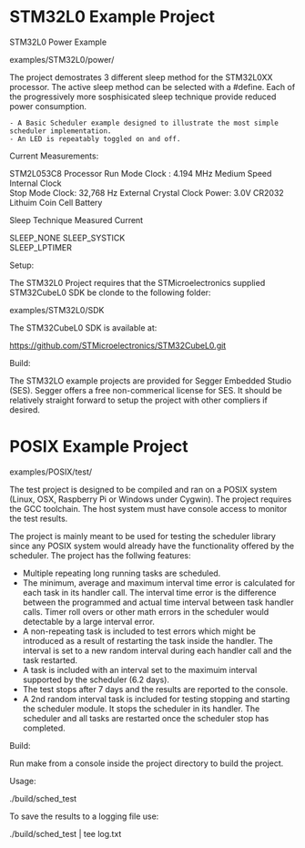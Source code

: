 # STM32L0 Example Project 

STM32L0 Power Example

examples/STM32L0/power/

The project demostrates 3 different sleep method for the STM32L0XX processor. The active sleep method can be selected with a #define.  Each of the progressively more sosphisicated sleep technique provide reduced power consumption.



    - A Basic Scheduler example designed to illustrate the most simple scheduler implementation.
    - An LED is repeatably toggled on and off.
    
Current Measurements:

STM2L053C8 Processor
Run Mode Clock : 4.194 MHz Medium Speed Internal Clock   
Stop Mode Clock: 32,768 Hz External Crystal Clock
Power: 3.0V CR2032 Lithuim Coin Cell Battery

Sleep Technique     Measured Current

SLEEP_NONE
SLEEP_SYSTICK    
SLEEP_LPTIMER

Setup:

The STM32L0 Project requires that the STMicroelectronics supplied STM32CubeL0 SDK be clonde to the following folder:

examples/STM32L0/SDK

The STM32CubeL0 SDK is available at:

https://github.com/STMicroelectronics/STM32CubeL0.git

Build:

The STM32LO example projects are provided for Segger Embedded Studio (SES).  Segger offers a free non-commerical license for SES. It should be relatively straight forward to setup the project with other compliers if desired.

# POSIX Example Project

examples/POSIX/test/

The test project is designed to be compiled and ran on a POSIX system (Linux, OSX, Raspberry Pi or Windows under Cygwin).  The project requires the GCC toolchain.  The host system must have console access to monitor the test results.

The project is mainly meant to be used for testing the scheduler library since any POSIX system would already have the functionality offered by the scheduler.  The project has the follwing features: 

  - Multiple repeating long running tasks are scheduled.
  - The minimum, average and maximum interval time error is calculated for each task in its handler call.  The interval time error is the difference between the programmed and actual time interval between task handler calls.  Timer roll overs or other math errors in the scheduler would detectable by a large interval error.
  - A non-repeating task is included to test errors which might be introduced as a result of restarting the task inside the  handler.  The interval is set to a new random interval during each  handler call and the task restarted.
  - A task is included with an interval set to the maximuim interval supported by the scheduler (6.2 days).
  - The test stops after 7 days and the results are reported to the console.
  - A 2nd random interval task is included for testing stopping and starting the scheduler module.  It stops the scheduler in its handler.  The scheduler and all tasks are restarted once the scheduler stop has completed.

Build:

Run make from a console inside the project directory to build the project.

Usage:

./build/sched_test

To save the results to a logging file use:

./build/sched_test | tee log.txt


